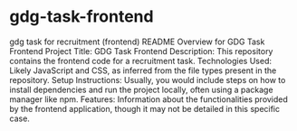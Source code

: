 # gdg-task-frontend
gdg task for recruitment (frontend)
README Overview for GDG Task Frontend
Project Title: GDG Task Frontend
Description: This repository contains the frontend code for a recruitment task.
Technologies Used: Likely JavaScript and CSS, as inferred from the file types present in the repository.
Setup Instructions: Usually, you would include steps on how to install dependencies and run the project locally, often using a package manager like npm.
Features: Information about the functionalities provided by the frontend application, though it may not be detailed in this specific case.
